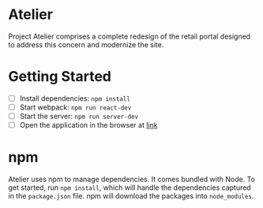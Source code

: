 # Atelier
Project Atelier comprises a complete redesign of the retail portal designed to address this concern and modernize the site.

# Getting Started
-[ ] Install dependencies: `npm install`
-[ ] Start webpack: `npm run react-dev`
-[ ] Start the server: `npm run server-dev`
-[ ] Open the application in the browser at [link](localhost:3000)

# npm
Atelier uses npm to manage dependencies.  It comes bundled with Node.  To get started, run `npm install`, which will handle the dependencies captured in the `package.json` file.  npm will download the packages into `node_modules`.